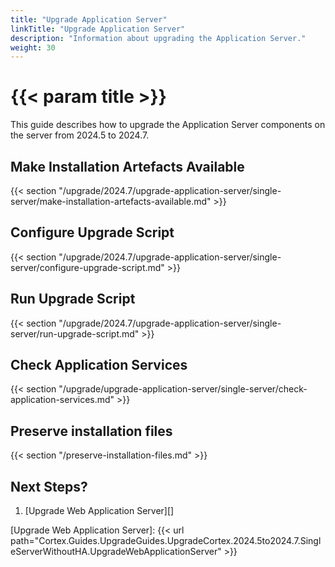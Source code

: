 ```yaml
---
title: "Upgrade Application Server"
linkTitle: "Upgrade Application Server"
description: "Information about upgrading the Application Server."
weight: 30
---
```


# {{< param title >}}

This guide describes how to upgrade the Application Server components on the server from 2024.5 to 2024.7.

## Make Installation Artefacts Available

{{< section "/upgrade/2024.7/upgrade-application-server/single-server/make-installation-artefacts-available.md" >}}

## Configure Upgrade Script

{{< section "/upgrade/2024.7/upgrade-application-server/single-server/configure-upgrade-script.md" >}}

## Run Upgrade Script

{{< section "/upgrade/2024.7/upgrade-application-server/single-server/run-upgrade-script.md" >}}

## Check Application Services

{{< section "/upgrade/upgrade-application-server/single-server/check-application-services.md" >}}

## Preserve installation files

{{< section "/preserve-installation-files.md" >}}

## Next Steps?

1. [Upgrade Web Application Server][]

[Upgrade Web Application Server]: {{< url path="Cortex.Guides.UpgradeGuides.UpgradeCortex.2024.5to2024.7.SingleServerWithoutHA.UpgradeWebApplicationServer" >}}

